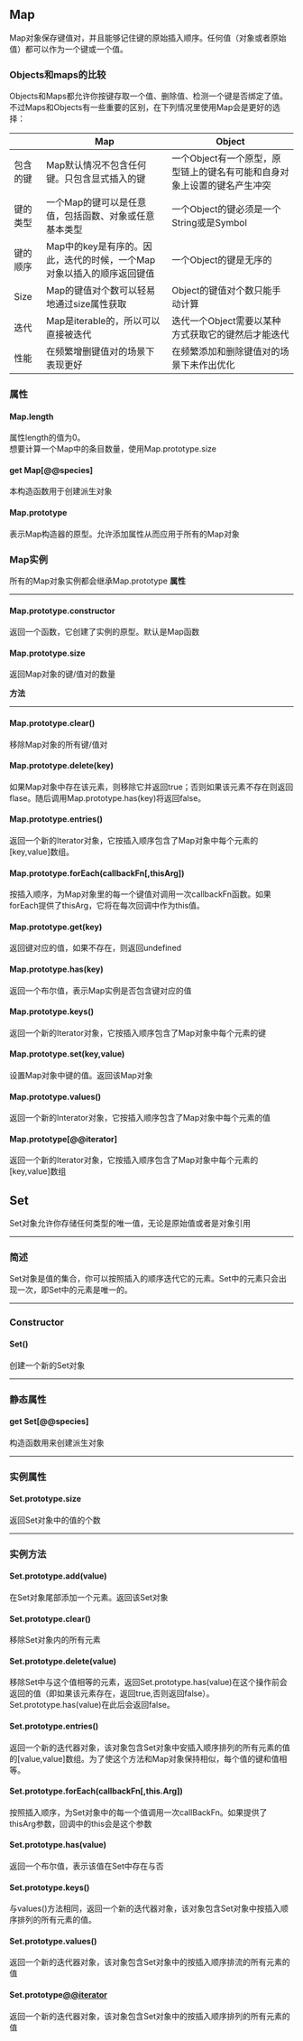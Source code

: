 
## Map
Map对象保存键值对，并且能够记住键的原始插入顺序。任何值（对象或者原始值）都可以作为一个键或一个值。  

### Objects和maps的比较

Objects和Maps都允许你按键存取一个值、删除值、检测一个键是否绑定了值。不过Maps和Objects有一些重要的区别，在下列情况里使用Map会是更好的选择：

|  |Map|Object|
|----|----|----|
|包含的键|Map默认情况不包含任何键。只包含显式插入的键|一个Object有一个原型，原型链上的键名有可能和自身对象上设置的键名产生冲突|
|键的类型|一个Map的键可以是任意值，包括函数、对象或任意基本类型|一个Object的键必须是一个String或是Symbol|
|键的顺序|Map中的key是有序的。因此，迭代的时候，一个Map对象以插入的顺序返回键值|一个Object的键是无序的|
|Size|Map的键值对个数可以轻易地通过size属性获取|Object的键值对个数只能手动计算|
|迭代|Map是iterable的，所以可以直接被迭代|迭代一个Object需要以某种方式获取它的键然后才能迭代|
|性能|在频繁增删键值对的场景下表现更好|在频繁添加和删除键值对的场景下未作出优化|

### 属性
#### Map.length
属性length的值为0。  
想要计算一个Map中的条目数量，使用Map.prototype.size

#### get Map[@@species]
本构造函数用于创建派生对象

#### Map.prototype
表示Map构造器的原型。允许添加属性从而应用于所有的Map对象

### Map实例
所有的Map对象实例都会继承Map.prototype
**属性**
-    -    -
#### Map.prototype.constructor
返回一个函数，它创建了实例的原型。默认是Map函数

#### Map.prototype.size
返回Map对象的键/值对的数量

**方法**
-  -  -

#### Map.prototype.clear()
移除Map对象的所有键/值对

#### Map.prototype.delete(key)
如果Map对象中存在该元素，则移除它并返回true；否则如果该元素不存在则返回flase。随后调用Map.prototype.has(key)将返回false。

#### Map.prototype.entries()
返回一个新的Iterator对象，它按插入顺序包含了Map对象中每个元素的[key,value]数组。

#### Map.prototype.forEach(callbackFn[,thisArg])
按插入顺序，为Map对象里的每一个键值对调用一次callbackFn函数。如果forEach提供了thisArg，它将在每次回调中作为this值。

#### Map.prototype.get(key)
返回键对应的值，如果不存在，则返回undefined

#### Map.prototype.has(key)
返回一个布尔值，表示Map实例是否包含键对应的值

#### Map.prototype.keys()
返回一个新的Iterator对象，它按插入顺序包含了Map对象中每个元素的键

#### Map.prototype.set(key,value)
设置Map对象中键的值。返回该Map对象

#### Map.prototype.values()
返回一个新的Interator对象，它按插入顺序包含了Map对象中每个元素的值

#### Map.prototype[@@iterator]
返回一个新的Iterator对象，它按插入顺序包含了Map对象中每个元素的[key,value]数组


## Set
Set对象允许你存储任何类型的唯一值，无论是原始值或者是对象引用

-  -  -
### 简述
Set对象是值的集合，你可以按照插入的顺序迭代它的元素。Set中的元素只会出现一次，即Set中的元素是唯一的。
-  -  -
### Constructor
#### Set()
创建一个新的Set对象

-  -  -
### 静态属性
#### get Set[@@species]
构造函数用来创建派生对象

-  -  -
### 实例属性
#### Set.prototype.size
返回Set对象中的值的个数
-  -  -

### 实例方法
#### Set.prototype.add(value)
在Set对象尾部添加一个元素。返回该Set对象

#### Set.prototype.clear()
移除Set对象内的所有元素

#### Set.prototype.delete(value)
移除Set中与这个值相等的元素，返回Set.prototype.has(value)在这个操作前会返回的值（即如果该元素存在，返回true,否则返回false）。Set.prototype.has(value)在此后会返回false。

#### Set.prototype.entries()
返回一个新的迭代器对象，该对象包含Set对象中安插入顺序排列的所有元素的值的[value,value]数组。为了使这个方法和Map对象保持相似，每个值的键和值相等。

#### Set.prototype.forEach(callbackFn[,this.Arg])
按照插入顺序，为Set对象中的每一个值调用一次callBackFn。如果提供了thisArg参数，回调中的this会是这个参数

#### Set.prototype.has(value)
返回一个布尔值，表示该值在Set中存在与否

#### Set.prototype.keys()
与values()方法相同，返回一个新的迭代器对象，该对象包含Set对象中按插入顺序排列的所有元素的值。

#### Set.prototype.values()
返回一个新的迭代器对象，该对象包含Set对象中的按插入顺序排流的所有元素的值

#### Set.prototype[@@iterator]()
返回一个新的迭代器对象，该对象包含Set对象中的按插入顺序排列的所有元素的值

